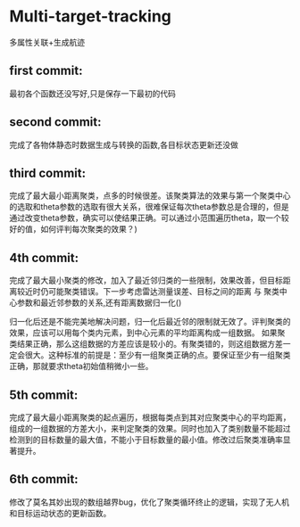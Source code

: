 # Multi-target-tracking
多属性关联+生成航迹

## first commit:
最初各个函数还没写好,只是保存一下最初的代码

## second commit:
完成了各物体静态时数据生成与转换的函数,各目标状态更新还没做

## third commit:
完成了最大最小距离聚类，点多的时候很差。该聚类算法的效果与第一个聚类中心的选取和theta参数的选取有很大关系，很难保证每次theta参数总是合理的，但是通过改变theta参数，确实可以使结果正确。可以通过小范围遍历theta，取一个较好的值，如何评判每次聚类的效果？)

## 4th commit: 
完成了最大最小聚类的修改，加入了最近邻归类的一些限制，效果改善，但目标距离较近时仍可能聚类错误。下一步考虑雷达测量误差、目标之间的距离 与 聚类中心参数和最近邻参数的关系,还有距离数据归一化()

归一化后还是不能完美地解决问题，归一化后最近邻的限制就无效了。评判聚类的效果，应该可以用每个类内元素，到中心元素的平均距离构成一组数据。
如果聚类结果正确，那么这组数据的方差应该是较小的。有聚类错的，则这组数据方差一定会很大。这种标准的前提是：至少有一组聚类正确的点。要保证至少有一组聚类正确，那就要求theta初始值稍微小一些。

## 5th commit:
完成了最大最小距离聚类的起点遍历，根据每类点到其对应聚类中心的平均距离，组成的一组数据的方差大小，来判定聚类的效果。同时也加入了类别数量不能超过检测到的目标数量的最大值，不能小于目标数量的最小值。修改过后聚类准确率显著提升。

## 6th commit:
修改了莫名其妙出现的数组越界bug，优化了聚类循环终止的逻辑，实现了无人机和目标运动状态的更新函数。
